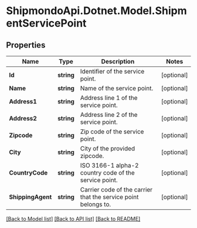 # ShipmondoApi.Dotnet.Model.ShipmentServicePoint

## Properties

Name | Type | Description | Notes
------------ | ------------- | ------------- | -------------
**Id** | **string** | Identifier of the service point. | [optional] 
**Name** | **string** | Name of the service point. | [optional] 
**Address1** | **string** | Address line 1 of the service point. | [optional] 
**Address2** | **string** | Address line 2 of the service point. | [optional] 
**Zipcode** | **string** | Zip code of the service point. | [optional] 
**City** | **string** | City of the provided zipcode. | [optional] 
**CountryCode** | **string** | ISO 3166-1 alpha-2 country code of the service point. | [optional] 
**ShippingAgent** | **string** | Carrier code of the carrier that the service point belongs to. | [optional] 

[[Back to Model list]](../README.md#documentation-for-models) [[Back to API list]](../README.md#documentation-for-api-endpoints) [[Back to README]](../README.md)

